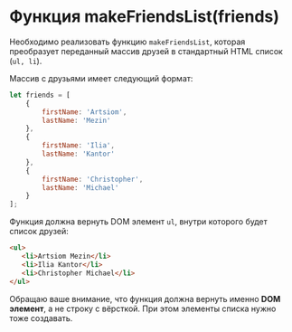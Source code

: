 # Функция makeFriendsList(friends)

Необходимо реализовать функцию `makeFriendsList`, которая преобразует переданный массив друзей в стандартный HTML список (`ul, li`).

Массив с друзьями имеет следующий формат:
```js
let friends = [
    {
        firstName: 'Artsiom',
        lastName: 'Mezin'
    },
    {
        firstName: 'Ilia',
        lastName: 'Kantor'
    },
    {
        firstName: 'Christopher',
        lastName: 'Michael'
    }
];
```
Функция должна вернуть DOM элемент `ul`, внутри которого будет список друзей:

```html
<ul>
   <li>Artsiom Mezin</li>
   <li>Ilia Kantor</li>
   <li>Christopher Michael</li>
</ul>
```

Обращаю ваше внимание, что функция должна вернуть именно **DOM элемент**, а не строку с вёрсткой. При этом элементы списка нужно тоже создавать.



